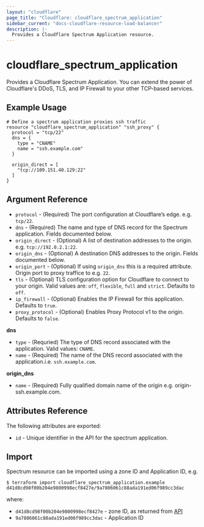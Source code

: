 ```yaml
---
layout: "cloudflare"
page_title: "Cloudflare: cloudflare_spectrum_application"
sidebar_current: "docs-cloudflare-resource-load-balancer"
description: |-
  Provides a Cloudflare Spectrum Application resource.
---
```


# cloudflare_spectrum_application

Provides a Cloudflare Spectrum Application. You can extend the power of Cloudflare's DDoS, TLS, and IP Firewall to your other TCP-based services.

## Example Usage

```hcl
# Define a spectrum application proxies ssh traffic
resource "cloudflare_spectrum_application" "ssh_proxy" {
  protocol = "tcp/22"
  dns = {
    type = "CNAME"
    name = "ssh.example.com"
  }

  origin_direct = [
    "tcp://109.151.40.129:22"
  ]
}
```

## Argument Reference

* `protocol`  - (Required) The port configuration at Cloudflare’s edge. e.g. `tcp/22`.
* `dns` - (Required) The name and type of DNS record for the Spectrum application. Fields documented below.
* `origin_direct` - (Optional) A list of destination addresses to the origin. e.g. `tcp://192.0.2.1:22`.
* `origin_dns` - (Optional) A destination DNS addresses to the origin. Fields documented below.
* `origin_port` - (Optional) If using `origin_dns` this is a required attribute. Origin port to proxy traffice to e.g. `22`.
* `tls` - (Optional) TLS configuration option for Cloudflare to connect to your origin. Valid values are: `off`, `flexible`, `full` and `strict`. Defaults to `off`.
* `ip_firewall` - (Optional) Enables the IP Firewall for this application. Defaults to `true`.
* `proxy_protocol` - (Optional) Enables Proxy Protocol v1 to the origin. Defaults to `false`.

**dns**

* `type` - (Requried) The type of DNS record associated with the application. Valid values: `CNAME`.
* `name` - (Required) The name of the DNS record associated with the application.i.e. `ssh.example.com`.

**origin_dns**

* `name` - (Required) Fully qualified domain name of the origin e.g. origin-ssh.example.com.

## Attributes Reference

The following attributes are exported:

* `id` - Unique identifier in the API for the spectrum application.

## Import

Spectrum resource can be imported using a zone ID and Application ID, e.g.

```
$ terraform import cloudflare_spectrum_application.example d41d8cd98f00b204e9800998ecf8427e/9a7806061c88ada191ed06f989cc3dac
```

where:

* `d41d8cd98f00b204e9800998ecf8427e` - zone ID, as returned from [API](https://api.cloudflare.com/#zone-list-zones)
* `9a7806061c88ada191ed06f989cc3dac` - Application ID
